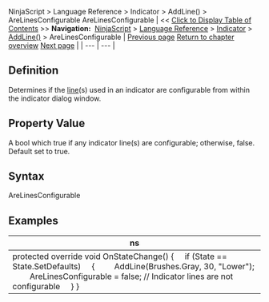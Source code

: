 ﻿
NinjaScript \> Language Reference \> Indicator \> AddLine() \> AreLinesConfigurable
AreLinesConfigurable
| \<\< [Click to Display Table of Contents](arelinesconfigurable.md) \>\> **Navigation:**     [NinjaScript](ninjascript-1.md) \> [Language Reference](language_reference_wip-1.md) \> [Indicator](indicator-1.md) \> [AddLine()](addline-1.md) \> AreLinesConfigurable | [Previous page](addline-1.md) [Return to chapter overview](addline-1.md) [Next page](line_class-1.md) |
| --- | --- |
## Definition
Determines if the [line](addline-1.md)(s) used in an indicator are configurable from within the indicator dialog window.
 
## 
## Property Value
A bool which true if any indicator line(s) are configurable; otherwise, false. Default set to true.
 
## Syntax
AreLinesConfigurable

## Examples
| ns |
| --- |
| protected override void OnStateChange() {      if (State \=\= State.SetDefaults)      {          AddLine(Brushes.Gray, 30, "Lower");          AreLinesConfigurable \= false; // Indicator lines are not configurable      } } |

